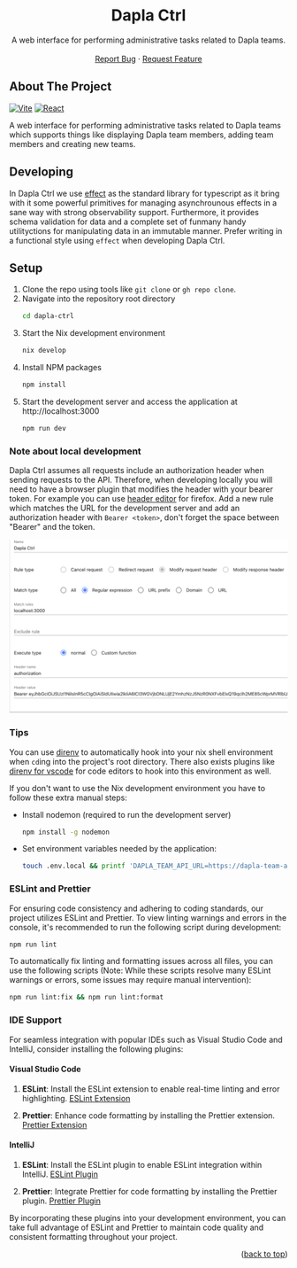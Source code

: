 <a name="readme-top"></a>

<h1 align="center">Dapla Ctrl</h3>

  <p align="center">
    A web interface for performing administrative tasks related to Dapla teams.
    <br />
    <br />
    <a href="https://github.com/statisticsnorway/dapla-ctrl/issues">Report Bug</a>
    ·
    <a href="https://github.com/statisticsnorway/dapla-ctrl/issues">Request Feature</a>
  </p>
</div>

<!-- ABOUT THE PROJECT -->

## About The Project

[![Vite][Vite.js]][Vite-url]
[![React][React.js]][React-url]

A web interface for performing administrative tasks related to Dapla teams which
supports things like displaying Dapla team members, adding team members and creating new teams.

## Developing

In Dapla Ctrl we use [effect](https://effect.website) as the standard library for typescript as it bring with it some
powerful primitives for managing asynchrounous effects in a sane way with strong observability support. Furthermore, it provides schema validation for data and a complete set of funmany handy utilityctions for manipulating data in an immutable manner. Prefer writing in a functional style using `effect` when developing Dapla Ctrl.

## Setup

1. Clone the repo using tools like `git clone` or `gh repo clone`.
2. Navigate into the repository root directory
   ```sh
   cd dapla-ctrl
   ```
3. Start the Nix development environment
   ```sh
   nix develop
   ```
4. Install NPM packages
   ```sh
   npm install
   ```
5. Start the development server and access the application at http://localhost:3000
   ```sh
   npm run dev
   ```

### Note about local development

Dapla Ctrl assumes all requests include an authorization header when sending requests to the API. Therefore, when developing locally you will need to have a browser plugin that modifies the header with your bearer token. For example you can use [header editor](https://addons.mozilla.org/en-US/firefox/addon/header-editor) for firefox. Add a new rule which matches the URL for the development server and add an authorization header with `Bearer <token>`, don't forget the space between "Bearer" and the token.

![Screenshot showing how to modify request headers in a browser extension](docs/images/modify_header.png)

### Tips

You can use [direnv](https://github.com/direnv/direnv) to automatically hook into your nix shell environment
when `cd`ing into the project's root directory. There also exists plugins like [direnv for vscode](https://marketplace.visualstudio.com/items?itemName=mkhl.direnv) for code editors to hook into this
environment as well.

If you don't want to use the Nix development environment you have to follow these extra manual steps:

- Install nodemon (required to run the development server)

  ```sh
  npm install -g nodemon
  ```

- Set environment variables needed by the application:

  ```sh
  touch .env.local && printf 'DAPLA_TEAM_API_URL=https://dapla-team-api.intern.test.ssb.no\nPORT=3000\nDAPLA_CTRL_ADMIN_GROUPS=dapla-stat-developers,dapla-skyinfra-developers,dapla-utvik-developers\nDAPLA_CTRL_DOCUMENTATION_URL=https://statistics-norway.atlassian.net/wiki/x/EYC24g' >> .env.local
  ```

### ESLint and Prettier

For ensuring code consistency and adhering to coding standards, our project utilizes ESLint and Prettier. To view linting warnings and errors in the console, it's recommended to run the following script during development:

```sh
npm run lint
```

To automatically fix linting and formatting issues across all files, you can use the following scripts (Note: While these scripts resolve many ESLint warnings or errors, some issues may require manual intervention):

```sh
npm run lint:fix && npm run lint:format
```

### IDE Support

For seamless integration with popular IDEs such as Visual Studio Code and IntelliJ, consider installing the following plugins:

#### Visual Studio Code

1. **ESLint**: Install the ESLint extension to enable real-time linting and error highlighting.
   [ESLint Extension](https://marketplace.visualstudio.com/items?itemName=dbaeumer.vscode-eslint)

2. **Prettier**: Enhance code formatting by installing the Prettier extension.
   [Prettier Extension](https://marketplace.visualstudio.com/items?itemName=esbenp.prettier-vscode)

#### IntelliJ

1. **ESLint**: Install the ESLint plugin to enable ESLint integration within IntelliJ.
   [ESLint Plugin](https://plugins.jetbrains.com/plugin/7494-eslint)

2. **Prettier**: Integrate Prettier for code formatting by installing the Prettier plugin.
   [Prettier Plugin](https://plugins.jetbrains.com/plugin/10456-prettier)

By incorporating these plugins into your development environment, you can take full advantage of ESLint and Prettier to maintain code quality and consistent formatting throughout your project.

<p align="right">(<a href="#readme-top">back to top</a>)</p>
 
<!-- MARKDOWN LINKS & IMAGES -->
<!-- https://www.markdownguide.org/basic-syntax/#reference-style-links -->

[contributors-shield]: https://img.shields.io/github/contributors/github_username/repo_name.svg?style=for-the-badge
[contributors-url]: https://github.com/github_username/repo_name/graphs/contributors
[forks-shield]: https://img.shields.io/github/forks/github_username/repo_name.svg?style=for-the-badge
[forks-url]: https://github.com/github_username/repo_name/network/members
[stars-shield]: https://img.shields.io/github/stars/github_username/repo_name.svg?style=for-the-badge
[stars-url]: https://github.com/github_username/repo_name/stargazers
[issues-shield]: https://img.shields.io/github/issues/github_username/repo_name.svg?style=for-the-badge
[issues-url]: https://github.com/github_username/repo_name/issues
[Vite.js]: https://img.shields.io/badge/Vite-2023A?style=for-the-badge&logo=vite&logoColor=61DAFB
[Vite-url]: https://vitejs.dev/
[React.js]: https://img.shields.io/badge/React-20232A?style=for-the-badge&logo=react&logoColor=61DAFB
[React-url]: https://reactjs.org/
